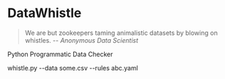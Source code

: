 # DataWhistle

> We are but zookeepers taming animalistic datasets by blowing on whistles.
> -- <cite>Anonymous Data Scientist</cite>

Python Programmatic Data Checker

whistle.py --data some.csv --rules abc.yaml

